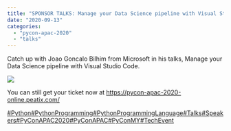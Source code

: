 ```yaml
---
title: "SPONSOR TALKS: Manage your Data Science pipeline with Visual Studio Code"
date: "2020-09-13"
categories: 
  - "pycon-apac-2020"
  - "talks"
---
```


Catch up with Joao Goncalo Bilhim from Microsoft in his talks, Manage your Data Science pipeline with Visual Studio Code.

![](https://pyconmy.files.wordpress.com/2020/09/118750271_629122581130077_218443926977835061_o.jpg?w=1024)

You can still get your ticket now at https://pycon-apac-2020-online.peatix.com/

[#Python](https://www.facebook.com/hashtag/python?source=feed_text&epa=HASHTAG&__xts__%5B0%5D=68.ARAGtUQToIHfZYFjUcBco5wfLzn-e6NlKFrekx1NlA3_SOwijKumSCNjlJHKXZee-ulgO7TMR0zkFyMy9u0ushl9dCkoha7GgIAvXQd9ojSc5irIKdIJWS91qECXdDIzl0aNgpNz0MXx7PNfusxwyXCrKKVQxzeucCuxIYPH-QPGf8dIb3JuSNnQQvJP9qTEOCf_0nJuoVh6-0FFkpY6wKAnyeCByYy3YHUNQnwtSIZx3S9KvL-sHcNiYxMt44uWIQSxHDkFsz9Jp_DMtrB_A7z6EibHHXQ-XunL1GOB-tlNXACZlre7gCKbCJNAYNX0-dHiP1XWUZYbtO97RHBECag&__tn__=%2ANK-R)[#PythonProgramming](https://www.facebook.com/hashtag/pythonprogramming?source=feed_text&epa=HASHTAG&__xts__%5B0%5D=68.ARAGtUQToIHfZYFjUcBco5wfLzn-e6NlKFrekx1NlA3_SOwijKumSCNjlJHKXZee-ulgO7TMR0zkFyMy9u0ushl9dCkoha7GgIAvXQd9ojSc5irIKdIJWS91qECXdDIzl0aNgpNz0MXx7PNfusxwyXCrKKVQxzeucCuxIYPH-QPGf8dIb3JuSNnQQvJP9qTEOCf_0nJuoVh6-0FFkpY6wKAnyeCByYy3YHUNQnwtSIZx3S9KvL-sHcNiYxMt44uWIQSxHDkFsz9Jp_DMtrB_A7z6EibHHXQ-XunL1GOB-tlNXACZlre7gCKbCJNAYNX0-dHiP1XWUZYbtO97RHBECag&__tn__=%2ANK-R)[#PythonProgrammingLanguage](https://www.facebook.com/hashtag/pythonprogramminglanguage?source=feed_text&epa=HASHTAG&__xts__%5B0%5D=68.ARAGtUQToIHfZYFjUcBco5wfLzn-e6NlKFrekx1NlA3_SOwijKumSCNjlJHKXZee-ulgO7TMR0zkFyMy9u0ushl9dCkoha7GgIAvXQd9ojSc5irIKdIJWS91qECXdDIzl0aNgpNz0MXx7PNfusxwyXCrKKVQxzeucCuxIYPH-QPGf8dIb3JuSNnQQvJP9qTEOCf_0nJuoVh6-0FFkpY6wKAnyeCByYy3YHUNQnwtSIZx3S9KvL-sHcNiYxMt44uWIQSxHDkFsz9Jp_DMtrB_A7z6EibHHXQ-XunL1GOB-tlNXACZlre7gCKbCJNAYNX0-dHiP1XWUZYbtO97RHBECag&__tn__=%2ANK-R)[#Talks](https://www.facebook.com/hashtag/talks?source=feed_text&epa=HASHTAG&__xts__%5B0%5D=68.ARAGtUQToIHfZYFjUcBco5wfLzn-e6NlKFrekx1NlA3_SOwijKumSCNjlJHKXZee-ulgO7TMR0zkFyMy9u0ushl9dCkoha7GgIAvXQd9ojSc5irIKdIJWS91qECXdDIzl0aNgpNz0MXx7PNfusxwyXCrKKVQxzeucCuxIYPH-QPGf8dIb3JuSNnQQvJP9qTEOCf_0nJuoVh6-0FFkpY6wKAnyeCByYy3YHUNQnwtSIZx3S9KvL-sHcNiYxMt44uWIQSxHDkFsz9Jp_DMtrB_A7z6EibHHXQ-XunL1GOB-tlNXACZlre7gCKbCJNAYNX0-dHiP1XWUZYbtO97RHBECag&__tn__=%2ANK-R)[#Speakers](https://www.facebook.com/hashtag/speakers?source=feed_text&epa=HASHTAG&__xts__%5B0%5D=68.ARAGtUQToIHfZYFjUcBco5wfLzn-e6NlKFrekx1NlA3_SOwijKumSCNjlJHKXZee-ulgO7TMR0zkFyMy9u0ushl9dCkoha7GgIAvXQd9ojSc5irIKdIJWS91qECXdDIzl0aNgpNz0MXx7PNfusxwyXCrKKVQxzeucCuxIYPH-QPGf8dIb3JuSNnQQvJP9qTEOCf_0nJuoVh6-0FFkpY6wKAnyeCByYy3YHUNQnwtSIZx3S9KvL-sHcNiYxMt44uWIQSxHDkFsz9Jp_DMtrB_A7z6EibHHXQ-XunL1GOB-tlNXACZlre7gCKbCJNAYNX0-dHiP1XWUZYbtO97RHBECag&__tn__=%2ANK-R)[#PyConAPAC2020](https://www.facebook.com/hashtag/pyconapac2020?source=feed_text&epa=HASHTAG&__xts__%5B0%5D=68.ARAGtUQToIHfZYFjUcBco5wfLzn-e6NlKFrekx1NlA3_SOwijKumSCNjlJHKXZee-ulgO7TMR0zkFyMy9u0ushl9dCkoha7GgIAvXQd9ojSc5irIKdIJWS91qECXdDIzl0aNgpNz0MXx7PNfusxwyXCrKKVQxzeucCuxIYPH-QPGf8dIb3JuSNnQQvJP9qTEOCf_0nJuoVh6-0FFkpY6wKAnyeCByYy3YHUNQnwtSIZx3S9KvL-sHcNiYxMt44uWIQSxHDkFsz9Jp_DMtrB_A7z6EibHHXQ-XunL1GOB-tlNXACZlre7gCKbCJNAYNX0-dHiP1XWUZYbtO97RHBECag&__tn__=%2ANK-R)[#PyConAPAC](https://www.facebook.com/hashtag/pyconapac?source=feed_text&epa=HASHTAG&__xts__%5B0%5D=68.ARAGtUQToIHfZYFjUcBco5wfLzn-e6NlKFrekx1NlA3_SOwijKumSCNjlJHKXZee-ulgO7TMR0zkFyMy9u0ushl9dCkoha7GgIAvXQd9ojSc5irIKdIJWS91qECXdDIzl0aNgpNz0MXx7PNfusxwyXCrKKVQxzeucCuxIYPH-QPGf8dIb3JuSNnQQvJP9qTEOCf_0nJuoVh6-0FFkpY6wKAnyeCByYy3YHUNQnwtSIZx3S9KvL-sHcNiYxMt44uWIQSxHDkFsz9Jp_DMtrB_A7z6EibHHXQ-XunL1GOB-tlNXACZlre7gCKbCJNAYNX0-dHiP1XWUZYbtO97RHBECag&__tn__=%2ANK-R)[#PyConMY](https://www.facebook.com/hashtag/pyconmy?source=feed_text&epa=HASHTAG&__xts__%5B0%5D=68.ARAGtUQToIHfZYFjUcBco5wfLzn-e6NlKFrekx1NlA3_SOwijKumSCNjlJHKXZee-ulgO7TMR0zkFyMy9u0ushl9dCkoha7GgIAvXQd9ojSc5irIKdIJWS91qECXdDIzl0aNgpNz0MXx7PNfusxwyXCrKKVQxzeucCuxIYPH-QPGf8dIb3JuSNnQQvJP9qTEOCf_0nJuoVh6-0FFkpY6wKAnyeCByYy3YHUNQnwtSIZx3S9KvL-sHcNiYxMt44uWIQSxHDkFsz9Jp_DMtrB_A7z6EibHHXQ-XunL1GOB-tlNXACZlre7gCKbCJNAYNX0-dHiP1XWUZYbtO97RHBECag&__tn__=%2ANK-R)[#TechEvent](https://www.facebook.com/hashtag/techevent?source=feed_text&epa=HASHTAG&__xts__%5B0%5D=68.ARAGtUQToIHfZYFjUcBco5wfLzn-e6NlKFrekx1NlA3_SOwijKumSCNjlJHKXZee-ulgO7TMR0zkFyMy9u0ushl9dCkoha7GgIAvXQd9ojSc5irIKdIJWS91qECXdDIzl0aNgpNz0MXx7PNfusxwyXCrKKVQxzeucCuxIYPH-QPGf8dIb3JuSNnQQvJP9qTEOCf_0nJuoVh6-0FFkpY6wKAnyeCByYy3YHUNQnwtSIZx3S9KvL-sHcNiYxMt44uWIQSxHDkFsz9Jp_DMtrB_A7z6EibHHXQ-XunL1GOB-tlNXACZlre7gCKbCJNAYNX0-dHiP1XWUZYbtO97RHBECag&__tn__=%2ANK-R)
